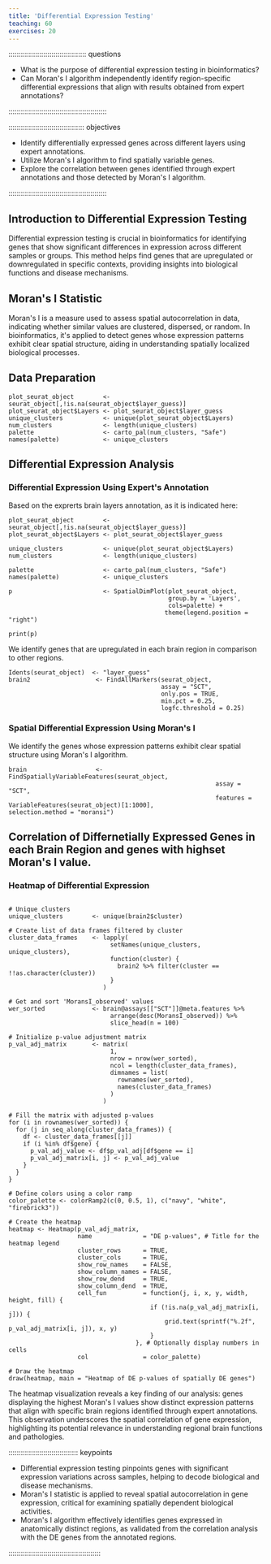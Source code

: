 ```yaml
---
title: 'Differential Expression Testing'
teaching: 60
exercises: 20
---
```


:::::::::::::::::::::::::::::::::::::: questions 

- What is the purpose of differential expression testing in bioinformatics?
- Can Moran's I algorithm independently identify region-specific differential expressions that align with results obtained from expert annotations?

::::::::::::::::::::::::::::::::::::::::::::::::

::::::::::::::::::::::::::::::::::::: objectives

- Identify differentially expressed genes across different layers using expert annotations.
- Utilize Moran's I algorithm to find spatially variable genes.
- Explore the correlation between genes identified through expert annotations and those detected by Moran's I algorithm.

::::::::::::::::::::::::::::::::::::::::::::::::



## Introduction to Differential Expression Testing

Differential expression testing is crucial in bioinformatics for identifying genes that show significant differences in expression across different samples or groups. 
This method helps find genes that are upregulated or downregulated in specific contexts, providing insights into biological functions and disease mechanisms.

## Moran's I Statistic

Moran's I is a measure used to assess spatial autocorrelation in data, indicating whether similar values are clustered, dispersed, or random. 
In bioinformatics, it's applied to detect genes whose expression patterns exhibit clear spatial structure, aiding in understanding spatially localized biological processes.

## Data Preparation

```{{r data-prep}}
plot_seurat_object        <- seurat_object[,!is.na(seurat_object$layer_guess)]
plot_seurat_object$Layers <- plot_seurat_object$layer_guess
unique_clusters           <- unique(plot_seurat_object$Layers)
num_clusters              <- length(unique_clusters)
palette                   <- carto_pal(num_clusters, "Safe")
names(palette)            <- unique_clusters

```

## Differential Expression Analysis

### Differential Expression Using Expert's Annotation

Based on the exprerts brain layers annotation, as it is indicated here:

```{{r layers}}
plot_seurat_object        <- seurat_object[,!is.na(seurat_object$layer_guess)]
plot_seurat_object$Layers <- plot_seurat_object$layer_guess

unique_clusters           <- unique(plot_seurat_object$Layers)
num_clusters              <- length(unique_clusters)

palette                   <- carto_pal(num_clusters, "Safe")
names(palette)            <- unique_clusters

p                         <- SpatialDimPlot(plot_seurat_object, 
                                            group.by = 'Layers', 
                                            cols=palette) +
                                           theme(legend.position = "right")

print(p)

```

We identify genes that are upregulated in each brain region in comparison to other regions.

```{{r layer-de}}
Idents(seurat_object)  <- "layer_guess"
brain2                  <- FindAllMarkers(seurat_object, 
                                          assay = "SCT", 
                                          only.pos = TRUE, 
                                          min.pct = 0.25, 
                                          logfc.threshold = 0.25)

```

### Spatial Differential Expression Using Moran's I

We identify the genes whose expression patterns exhibit clear spatial structure using Moran's I algorithm.

```{{r moran-i}}
brain                   <- FindSpatiallyVariableFeatures(seurat_object, 
                                                         assay = "SCT", 
                                                         features = VariableFeatures(seurat_object)[1:1000],                                                                  selection.method = "moransi")
```

## Correlation of Differnetially Expressed Genes in each Brain Region and genes with highset Moran's I value.

### Heatmap of Differential Expression

```{{r heatmap-de}}

# Unique clusters
unique_clusters        <- unique(brain2$cluster)

# Create list of data frames filtered by cluster
cluster_data_frames    <- lapply(
                            setNames(unique_clusters, unique_clusters), 
                            function(cluster) {
                              brain2 %>% filter(cluster == !!as.character(cluster))
                            }
                          )

# Get and sort 'MoransI_observed' values
wer_sorted             <- brain@assays[["SCT"]]@meta.features %>%
                            arrange(desc(MoransI_observed)) %>%
                            slice_head(n = 100)

# Initialize p-value adjustment matrix
p_val_adj_matrix       <- matrix(
                            1, 
                            nrow = nrow(wer_sorted), 
                            ncol = length(cluster_data_frames), 
                            dimnames = list(
                              rownames(wer_sorted), 
                              names(cluster_data_frames)
                            )
                          )

# Fill the matrix with adjusted p-values
for (i in rownames(wer_sorted)) {
  for (j in seq_along(cluster_data_frames)) {
    df <- cluster_data_frames[[j]]
    if (i %in% df$gene) {
      p_val_adj_value <- df$p_val_adj[df$gene == i]
      p_val_adj_matrix[i, j] <- p_val_adj_value
    }
  }
}

# Define colors using a color ramp
color_palette <- colorRamp2(c(0, 0.5, 1), c("navy", "white", "firebrick3"))

# Create the heatmap
heatmap <- Heatmap(p_val_adj_matrix,
                   name              = "DE p-values", # Title for the heatmap legend
                   cluster_rows      = TRUE, 
                   cluster_cols      = TRUE,
                   show_row_names    = FALSE, 
                   show_column_names = FALSE,
                   show_row_dend     = TRUE, 
                   show_column_dend  = TRUE,
                   cell_fun          = function(j, i, x, y, width, height, fill) {
                                       if (!is.na(p_val_adj_matrix[i, j])) {
                                           grid.text(sprintf("%.2f", p_val_adj_matrix[i, j]), x, y)
                                       }
                                   }, # Optionally display numbers in cells
                   col               = color_palette)

# Draw the heatmap
draw(heatmap, main = "Heatmap of DE p-values of spatially DE genes")

```

The heatmap visualization reveals a key finding of our analysis: genes displaying the highest Moran's I values show distinct expression patterns that align with specific brain regions identified through expert annotations. 
This observation underscores the spatial correlation of gene expression, highlighting its potential relevance in understanding regional brain functions and pathologies.

:::::::::::::::::::::::::::::::::: keypoints

- Differential expression testing pinpoints genes with significant expression variations across samples, helping to decode biological and disease mechanisms. 
- Moran's I statistic is applied to reveal spatial autocorrelation in gene expression, critical for examining spatially dependent biological activities.
- Moran's I algorithm effectively identifies genes expressed in anatomically distinct regions, as validated from the correlation analysis with the DE genes from the annotated regions.

:::::::::::::::::::::::::::::::::::::::::::::



